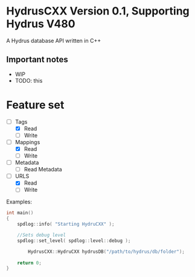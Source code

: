 # HydrusCXX Version 0.1, Supporting Hydrus V480

A Hydrus database API written in C++

## Important notes

- WIP
- TODO: this

# Feature set

- [ ] Tags
    - [X] Read
    - [ ] Write
- [ ] Mappings
    - [x] Read
    - [ ] Write
- [ ] Metadata
    - [ ] Read Metadata
- [ ] URLS
    - [x] Read
    - [ ] Write

Examples:

```cpp
int main()
{
	spdlog::info( "Starting HydruCXX" );

	//Sets debug level
	spdlog::set_level( spdlog::level::debug );

        HydrusCXX::HydruCXX hydrusDB("/path/to/hydrus/db/folder");
			
	return 0;
}
```

